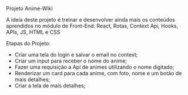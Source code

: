 Projeto Anime-Wiki 

A ideia deste projeto é treinar e desenvolver ainda mais os conteúdos aprendidos no módulo de Front-End: React, Rotas, Context Api, Hooks, APIs, JS, HTML e CSS

Etapas do Projeto:

- Criar uma tela do login e salvar o email no context;
- Criar um input para receber o nome do anime;
- Fazer uma requisição a Api de animes utilizando o nome digitado;
- Renderizar um card para cada anime, com foto, nome e um botão de mais detalhes;
- Criar a tela de mais detalhes;

